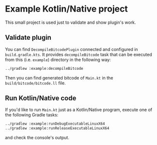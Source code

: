 # Example Kotlin/Native project

This small project is used just to validate and show plugin's work.

## Validate plugin

You can find `DecompileBitcodePlugin` connected and configured in `build.gradle.kts`. It provides `decompileBitcode` task that can be executed from this (i.e. `example`) directory in the following way:
```bash
../gradlew :example:decompileBitcode
``` 
Then you can find generated bitcode of `Main.kt` in the `build/bitcode/bitcode.ll` file.

## Run Kotlin/Native code

If you'd like to run `Main.kt` just as a Kotlin/Native program, execute one of the following Gradle tasks:
```bash
../gradlew :example:runDebugExecutableLinuxX64 
../gradlew :example:runReleaseExecutableLinuxX64
```
and check the console's output.
